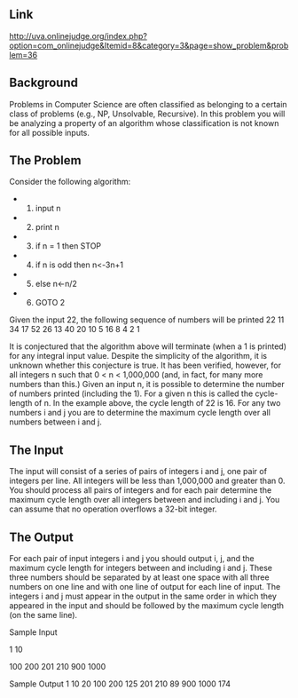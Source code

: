 Link
----

http://uva.onlinejudge.org/index.php?option=com_onlinejudge&Itemid=8&category=3&page=show_problem&problem=36

Background
----------

Problems in Computer Science are often classified as belonging to a certain class of problems (e.g., NP, Unsolvable, Recursive). In this problem you will be analyzing a property of an algorithm whose classification is not known for all possible inputs.

The Problem
-----------

Consider the following algorithm:
* 1. input n
* 2. print n
* 3. if n = 1 then STOP
* 4. if n is odd then  n<-3n+1 
* 5. else n<-n/2 
* 6. GOTO 2

Given the input 22, the following sequence of numbers will be printed 22 11 34 17 52 26 13 40 20 10 5 16 8 4 2 1

It is conjectured that the algorithm above will terminate (when a 1 is printed) for any integral input value. Despite the simplicity of the algorithm, it is unknown whether this conjecture is true. It has been verified, however, for all integers n such that 0 < n < 1,000,000 (and, in fact, for many more numbers than this.)
Given an input n, it is possible to determine the number of numbers printed (including the 1).
For a given n this is called the cycle-length of n. In the example above, the cycle length of 22 is 16.
For any two numbers i and j you are to determine the maximum cycle length over all numbers between i and j.

The Input
---------

The input will consist of a series of pairs of integers i and j, one pair of integers per line. 
All integers will be less than 1,000,000 and greater than 0.
You should process all pairs of integers and for each pair determine the maximum cycle length over all integers between and including i and j.
You can assume that no operation overflows a 32-bit integer.

The Output
----------

For each pair of input integers i and j you should output i, j, and the maximum cycle length for integers between and including i and j. 
These three numbers should be separated by at least one space with all three numbers on one line and with one line of output for each line of input. 
The integers i and j must appear in the output in the same order in which they appeared in the input and should be followed by the maximum cycle length (on the same line).

Sample Input

1 10

100 200
201 210
900 1000

Sample Output
1 10 20
100 200 125
201 210 89
900 1000 174
